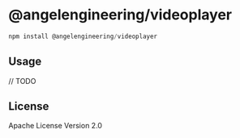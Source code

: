 # @angelengineering/videoplayer

```javascript
npm install @angelengineering/videoplayer
```

## Usage

// TODO

## License

Apache License Version 2.0
